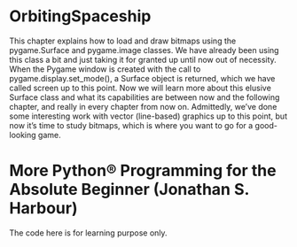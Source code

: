 # OrbitingSpaceship
This chapter explains how to load and draw bitmaps using the pygame.Surface and pygame.image classes. We have already been using this class a bit and just taking it for granted up until now out of necessity. When the Pygame window is created with the call to pygame.display.set_mode(), a Surface object is returned, which we have called screen up to this point. Now we will learn more about this elusive Surface class and what its capabilities are between now and the following chapter, and really in every chapter from now on. Admittedly, we’ve done some interesting work with vector (line-based) graphics up to this point, but now it’s time to study bitmaps, which is where you want to go for a good-looking game.

# More Python® Programming for the Absolute Beginner (Jonathan S. Harbour)
The code here is for learning purpose only.
